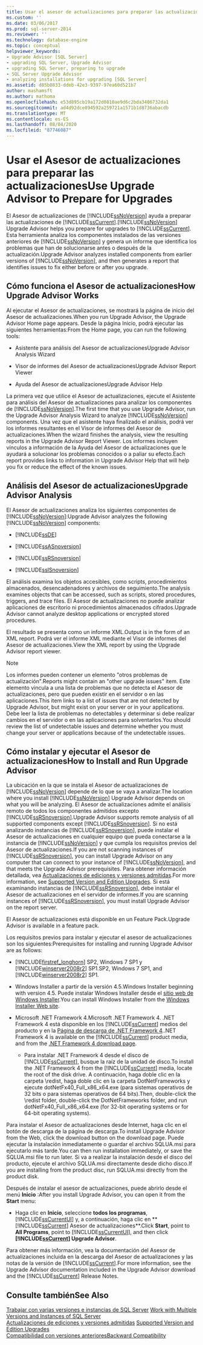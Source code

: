 ```yaml
---
title: Usar el asesor de actualizaciones para preparar las actualizaciones | Microsoft Docs
ms.custom: ''
ms.date: 03/06/2017
ms.prod: sql-server-2014
ms.reviewer: ''
ms.technology: database-engine
ms.topic: conceptual
helpviewer_keywords:
- Upgrade Advisor [SQL Server]
- upgrading SQL Server, Upgrade Advisor
- upgrading SQL Server, preparing to upgrade
- SQL Server Upgrade Advisor
- analyzing installations for upgrading [SQL Server]
ms.assetid: d85b0833-ddeb-42e3-9397-97ea60d521b7
author: mashamsft
ms.author: mathoma
ms.openlocfilehash: e53d895cb19a172d0810ae9d6c2bda3406732da1
ms.sourcegitcommit: ad4d92dce894592a259721a1571b1d8736abacdb
ms.translationtype: MT
ms.contentlocale: es-ES
ms.lasthandoff: 08/04/2020
ms.locfileid: "87746087"
---
```

# <a name="use-upgrade-advisor-to-prepare-for-upgrades"></a><span data-ttu-id="34f8f-102">Usar el Asesor de actualizaciones para preparar las actualizaciones</span><span class="sxs-lookup"><span data-stu-id="34f8f-102">Use Upgrade Advisor to Prepare for Upgrades</span></span>
  <span data-ttu-id="34f8f-103">El Asesor de actualizaciones de [!INCLUDE[ssNoVersion](../../includes/ssnoversion-md.md)] ayuda a preparar las actualizaciones de [!INCLUDE[ssCurrent](../../includes/sscurrent-md.md)].</span><span class="sxs-lookup"><span data-stu-id="34f8f-103">[!INCLUDE[ssNoVersion](../../includes/ssnoversion-md.md)] Upgrade Advisor helps you prepare for upgrades to [!INCLUDE[ssCurrent](../../includes/sscurrent-md.md)].</span></span> <span data-ttu-id="34f8f-104">Esta herramienta analiza los componentes instalados de las versiones anteriores de [!INCLUDE[ssNoVersion](../../includes/ssnoversion-md.md)] y genera un informe que identifica los problemas que han de solucionarse antes o después de la actualización.</span><span class="sxs-lookup"><span data-stu-id="34f8f-104">Upgrade Advisor analyzes installed components from earlier versions of [!INCLUDE[ssNoVersion](../../includes/ssnoversion-md.md)], and then generates a report that identifies issues to fix either before or after you upgrade.</span></span>  
  
## <a name="how-upgrade-advisor-works"></a><span data-ttu-id="34f8f-105">Cómo funciona el Asesor de actualizaciones</span><span class="sxs-lookup"><span data-stu-id="34f8f-105">How Upgrade Advisor Works</span></span>  
 <span data-ttu-id="34f8f-106">Al ejecutar el Asesor de actualizaciones, se mostrará la página de inicio del Asesor de actualizaciones.</span><span class="sxs-lookup"><span data-stu-id="34f8f-106">When you run Upgrade Advisor, the Upgrade Advisor Home page appears.</span></span> <span data-ttu-id="34f8f-107">Desde la página Inicio, podrá ejecutar las siguientes herramientas:</span><span class="sxs-lookup"><span data-stu-id="34f8f-107">From the Home page, you can run the following tools:</span></span>  
  
-   <span data-ttu-id="34f8f-108">Asistente para análisis del Asesor de actualizaciones</span><span class="sxs-lookup"><span data-stu-id="34f8f-108">Upgrade Advisor Analysis Wizard</span></span>  
  
-   <span data-ttu-id="34f8f-109">Visor de informes del Asesor de actualizaciones</span><span class="sxs-lookup"><span data-stu-id="34f8f-109">Upgrade Advisor Report Viewer</span></span>  
  
-   <span data-ttu-id="34f8f-110">Ayuda del Asesor de actualizaciones</span><span class="sxs-lookup"><span data-stu-id="34f8f-110">Upgrade Advisor Help</span></span>  
  
 <span data-ttu-id="34f8f-111">La primera vez que utilice el Asesor de actualizaciones, ejecute el Asistente para análisis del Asesor de actualizaciones para analizar los componentes de [!INCLUDE[ssNoVersion](../../includes/ssnoversion-md.md)].</span><span class="sxs-lookup"><span data-stu-id="34f8f-111">The first time that you use Upgrade Advisor, run the Upgrade Advisor Analysis Wizard to analyze [!INCLUDE[ssNoVersion](../../includes/ssnoversion-md.md)] components.</span></span> <span data-ttu-id="34f8f-112">Una vez que el asistente haya finalizado el análisis, podrá ver los informes resultantes en el Visor de informes del Asesor de actualizaciones.</span><span class="sxs-lookup"><span data-stu-id="34f8f-112">When the wizard finishes the analysis, view the resulting reports in the Upgrade Advisor Report Viewer.</span></span> <span data-ttu-id="34f8f-113">Los informes incluyen vínculos a información de la Ayuda del Asesor de actualizaciones que le ayudará a solucionar los problemas conocidos o a paliar su efecto.</span><span class="sxs-lookup"><span data-stu-id="34f8f-113">Each report provides links to information in Upgrade Advisor Help that will help you fix or reduce the effect of the known issues.</span></span>  
  
## <a name="upgrade-advisor-analysis"></a><span data-ttu-id="34f8f-114">Análisis del Asesor de actualizaciones</span><span class="sxs-lookup"><span data-stu-id="34f8f-114">Upgrade Advisor Analysis</span></span>  
 <span data-ttu-id="34f8f-115">El Asesor de actualizaciones analiza los siguientes componentes de [!INCLUDE[ssNoVersion](../../includes/ssnoversion-md.md)]:</span><span class="sxs-lookup"><span data-stu-id="34f8f-115">Upgrade Advisor analyzes the following [!INCLUDE[ssNoVersion](../../includes/ssnoversion-md.md)] components:</span></span>  
  
-   [!INCLUDE[ssDE](../../includes/ssde-md.md)]  
  
-   [!INCLUDE[ssASnoversion](../../includes/ssasnoversion-md.md)]  
  
-   [!INCLUDE[ssRSnoversion](../../includes/ssrsnoversion-md.md)]  
  
-   [!INCLUDE[ssISnoversion](../../includes/ssisnoversion-md.md)]  
  
 <span data-ttu-id="34f8f-116">El análisis examina los objetos accesibles, como scripts, procedimientos almacenados, desencadenadores y archivos de seguimiento.</span><span class="sxs-lookup"><span data-stu-id="34f8f-116">The analysis examines objects that can be accessed, such as scripts, stored procedures, triggers, and trace files.</span></span> <span data-ttu-id="34f8f-117">El Asesor de actualizaciones no puede analizar aplicaciones de escritorio ni procedimientos almacenados cifrados.</span><span class="sxs-lookup"><span data-stu-id="34f8f-117">Upgrade Advisor cannot analyze desktop applications or encrypted stored procedures.</span></span>  
  
 <span data-ttu-id="34f8f-118">El resultado se presenta como un informe XML.</span><span class="sxs-lookup"><span data-stu-id="34f8f-118">Output is in the form of an XML report.</span></span> <span data-ttu-id="34f8f-119">Podrá ver el informe XML mediante el Visor de informes del Asesor de actualizaciones.</span><span class="sxs-lookup"><span data-stu-id="34f8f-119">View the XML report by using the Upgrade Advisor report viewer.</span></span>  
  
> [!NOTE]  
>  <span data-ttu-id="34f8f-120">Los informes pueden contener un elemento "otros problemas de actualización".</span><span class="sxs-lookup"><span data-stu-id="34f8f-120">Reports might contain an "other upgrade issues" item.</span></span> <span data-ttu-id="34f8f-121">Este elemento vincula a una lista de problemas que no detecta el Asesor de actualizaciones, pero que pueden existir en el servidor o en las aplicaciones.</span><span class="sxs-lookup"><span data-stu-id="34f8f-121">This item links to a list of issues that are not detected by Upgrade Advisor, but might exist on your server or in your applications.</span></span> <span data-ttu-id="34f8f-122">Debe leer la lista de problemas no detectables y determinar si debe realizar cambios en el servidor o en las aplicaciones para solventarlos.</span><span class="sxs-lookup"><span data-stu-id="34f8f-122">You should review the list of undetectable issues and determine whether you must change your server or applications because of the undetectable issues.</span></span>  
  
## <a name="how-to-install-and-run-upgrade-advisor"></a><span data-ttu-id="34f8f-123">Cómo instalar y ejecutar el Asesor de actualizaciones</span><span class="sxs-lookup"><span data-stu-id="34f8f-123">How to Install and Run Upgrade Advisor</span></span>  
 <span data-ttu-id="34f8f-124">La ubicación en la que se instala el Asesor de actualizaciones de [!INCLUDE[ssNoVersion](../../includes/ssnoversion-md.md)] depende de lo que se vaya a analizar.</span><span class="sxs-lookup"><span data-stu-id="34f8f-124">The location where you install [!INCLUDE[ssNoVersion](../../includes/ssnoversion-md.md)] Upgrade Advisor depends on what you will be analyzing.</span></span> <span data-ttu-id="34f8f-125">El Asesor de actualizaciones admite el análisis remoto de todos los componentes admitidos excepto [!INCLUDE[ssRSnoversion](../../includes/ssrsnoversion-md.md)].</span><span class="sxs-lookup"><span data-stu-id="34f8f-125">Upgrade Advisor supports remote analysis of all supported components except [!INCLUDE[ssRSnoversion](../../includes/ssrsnoversion-md.md)].</span></span> <span data-ttu-id="34f8f-126">Si no está analizando instancias de [!INCLUDE[ssRSnoversion](../../includes/ssrsnoversion-md.md)], puede instalar el Asesor de actualizaciones en cualquier equipo que pueda conectarse a la instancia de [!INCLUDE[ssNoVersion](../../includes/ssnoversion-md.md)] y que cumpla los requisitos previos del Asesor de actualizaciones.</span><span class="sxs-lookup"><span data-stu-id="34f8f-126">If you are not scanning instances of [!INCLUDE[ssRSnoversion](../../includes/ssrsnoversion-md.md)], you can install Upgrade Advisor on any computer that can connect to your instance of [!INCLUDE[ssNoVersion](../../includes/ssnoversion-md.md)], and that meets the Upgrade Advisor prerequisites.</span></span> <span data-ttu-id="34f8f-127">Para obtener información detallada, vea [Actualizaciones de ediciones y versiones admitidas](../../database-engine/install-windows/supported-version-and-edition-upgrades.md).</span><span class="sxs-lookup"><span data-stu-id="34f8f-127">For more information, see [Supported Version and Edition Upgrades](../../database-engine/install-windows/supported-version-and-edition-upgrades.md).</span></span> <span data-ttu-id="34f8f-128">Si está examinando instancias de [!INCLUDE[ssRSnoversion](../../includes/ssrsnoversion-md.md)], debe instalar el Asesor de actualizaciones en el servidor de informes.</span><span class="sxs-lookup"><span data-stu-id="34f8f-128">If you are scanning instances of [!INCLUDE[ssRSnoversion](../../includes/ssrsnoversion-md.md)], you must install Upgrade Advisor on the report server.</span></span>  
  
 <span data-ttu-id="34f8f-129">El Asesor de actualizaciones está disponible en un Feature Pack.</span><span class="sxs-lookup"><span data-stu-id="34f8f-129">Upgrade Advisor is available in a feature pack.</span></span>  
  
 <span data-ttu-id="34f8f-130">Los requisitos previos para instalar y ejecutar el asesor de actualizaciones son los siguientes:</span><span class="sxs-lookup"><span data-stu-id="34f8f-130">Prerequisites for installing and running Upgrade Advisor are as follows:</span></span>  
  
-   [!INCLUDE[firstref_longhorn](../../includes/firstref-longhorn-md.md)] <span data-ttu-id="34f8f-131">SP2, Windows 7 SP1 y [!INCLUDE[winserver2008r2](../../includes/winserver2008r2-md.md)] SP1.</span><span class="sxs-lookup"><span data-stu-id="34f8f-131">SP2, Windows 7 SP1, and [!INCLUDE[winserver2008r2](../../includes/winserver2008r2-md.md)] SP1.</span></span>  
  
-   <span data-ttu-id="34f8f-132">Windows Installer a partir de la versión 4.5.</span><span class="sxs-lookup"><span data-stu-id="34f8f-132">Windows Installer beginning with version 4.5.</span></span> <span data-ttu-id="34f8f-133">Puede instalar Windows Installer desde el [sitio web de Windows Installer](https://www.microsoft.com/download/details.aspx?id=8483).</span><span class="sxs-lookup"><span data-stu-id="34f8f-133">You can install Windows Installer from the [Windows Installer Web site](https://www.microsoft.com/download/details.aspx?id=8483).</span></span>  
  
-   <span data-ttu-id="34f8f-134">Microsoft .NET Framework 4.</span><span class="sxs-lookup"><span data-stu-id="34f8f-134">Microsoft .NET Framework 4.</span></span> <span data-ttu-id="34f8f-135">.NET Framework 4 está disponible en los [!INCLUDE[ssCurrent](../../includes/sscurrent-md.md)] medios del producto y en la [Página de descarga de .NET Framework 4](https://go.microsoft.com/fwlink/?LinkId=209895).</span><span class="sxs-lookup"><span data-stu-id="34f8f-135">.NET Framework 4 is available on the [!INCLUDE[ssCurrent](../../includes/sscurrent-md.md)] product media, and from the [.NET Framework 4 download page](https://go.microsoft.com/fwlink/?LinkId=209895).</span></span>  
  
    -   <span data-ttu-id="34f8f-136">Para instalar .NET Framework 4 desde el disco de [!INCLUDE[ssCurrent](../../includes/sscurrent-md.md)], busque la raíz de la unidad de disco.</span><span class="sxs-lookup"><span data-stu-id="34f8f-136">To install the .NET Framework 4 from the [!INCLUDE[ssCurrent](../../includes/sscurrent-md.md)] media, locate the root of the disk drive.</span></span> <span data-ttu-id="34f8f-137">A continuación, haga doble clic en la carpeta \redist, haga doble clic en la carpeta DotNetFrameworks y ejecute dotNetFx40_Full_x86_x64.exe (para sistemas operativos de 32 bits o para sistemas operativos de 64 bits).</span><span class="sxs-lookup"><span data-stu-id="34f8f-137">Then, double-click the \redist folder, double-click the DotNetFrameworks folder, and run dotNetFx40_Full_x86_x64.exe (for 32-bit operating systems or for 64-bit operating systems).</span></span>  
  
 <span data-ttu-id="34f8f-138">Para instalar el Asesor de actualizaciones desde Internet, haga clic en el botón de descarga de la página de descarga.</span><span class="sxs-lookup"><span data-stu-id="34f8f-138">To install Upgrade Advisor from the Web, click the download button on the download page.</span></span> <span data-ttu-id="34f8f-139">Puede ejecutar la instalación inmediatamente o guardar el archivo SQLUA.msi para ejecutarlo más tarde.</span><span class="sxs-lookup"><span data-stu-id="34f8f-139">You can then run installation immediately, or save the SQLUA.msi file to run later.</span></span> <span data-ttu-id="34f8f-140">Si va a realizar la instalación desde el disco del producto, ejecute el archivo SQLUA.msi directamente desde dicho disco.</span><span class="sxs-lookup"><span data-stu-id="34f8f-140">If you are installing from the product disc, run SQLUA.msi directly from the product disk.</span></span>  
  
 <span data-ttu-id="34f8f-141">Después de instalar el asesor de actualizaciones, puede abrirlo desde el menú **Inicio** :</span><span class="sxs-lookup"><span data-stu-id="34f8f-141">After you install Upgrade Advisor, you can open it from the **Start** menu:</span></span>  
  
-   <span data-ttu-id="34f8f-142">Haga clic en **Inicio**, seleccione **todos los programas**, [!INCLUDE[ssCurrentUI](../../includes/sscurrentui-md.md)] y, a continuación, haga clic en \*\* [!INCLUDE[ssCurrent](../../includes/sscurrent-md.md)] Asesor de actualizaciones\*\*.</span><span class="sxs-lookup"><span data-stu-id="34f8f-142">Click **Start**, point to **All Programs**, point to [!INCLUDE[ssCurrentUI](../../includes/sscurrentui-md.md)], and then click **[!INCLUDE[ssCurrent](../../includes/sscurrent-md.md)] Upgrade Advisor**.</span></span>  
  
 <span data-ttu-id="34f8f-143">Para obtener más información, vea la documentación del Asesor de actualizaciones incluida en la descarga del Asesor de actualizaciones y las notas de la versión de [!INCLUDE[ssCurrent](../../includes/sscurrent-md.md)].</span><span class="sxs-lookup"><span data-stu-id="34f8f-143">For more information, see the Upgrade Advisor documentation included in the Upgrade Advisor download and the [!INCLUDE[ssCurrent](../../includes/sscurrent-md.md)] Release Notes.</span></span>  
  
## <a name="see-also"></a><span data-ttu-id="34f8f-144">Consulte también</span><span class="sxs-lookup"><span data-stu-id="34f8f-144">See Also</span></span>  
 <span data-ttu-id="34f8f-145">[Trabajar con varias versiones e instancias de SQL Server](../../../2014/sql-server/install/work-with-multiple-versions-and-instances-of-sql-server.md) </span><span class="sxs-lookup"><span data-stu-id="34f8f-145">[Work with Multiple Versions and Instances of SQL Server](../../../2014/sql-server/install/work-with-multiple-versions-and-instances-of-sql-server.md) </span></span>  
 <span data-ttu-id="34f8f-146">[Actualizaciones de ediciones y versiones admitidas](../../database-engine/install-windows/supported-version-and-edition-upgrades.md) </span><span class="sxs-lookup"><span data-stu-id="34f8f-146">[Supported Version and Edition Upgrades](../../database-engine/install-windows/supported-version-and-edition-upgrades.md) </span></span>  
 [<span data-ttu-id="34f8f-147">Compatibilidad con versiones anteriores</span><span class="sxs-lookup"><span data-stu-id="34f8f-147">Backward Compatibility</span></span>](../../../2014/getting-started/backward-compatibility.md)  
  
  

